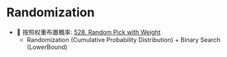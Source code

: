 # Randomization

* :red_circle: 按照权重布置概率: [528. Random Pick with Weight](https://github.com/szhou12/leetcode-go/tree/main/leetcode/0528-Random-Pick-with-Weight)
    * Randomization (Cumulative Probability Distribution) + Binary Search (LowerBound)
